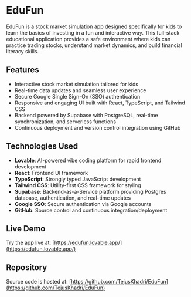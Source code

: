 # EduFun

EduFun is a stock market simulation app designed specifically for kids to learn the basics of investing in a fun and interactive way. This full-stack educational application provides a safe environment where kids can practice trading stocks, understand market dynamics, and build financial literacy skills.

## Features

- Interactive stock market simulation tailored for kids
- Real-time data updates and seamless user experience
- Secure Google Single Sign-On (SSO) authentication
- Responsive and engaging UI built with React, TypeScript, and Tailwind CSS
- Backend powered by Supabase with PostgreSQL, real-time synchronization, and serverless functions
- Continuous deployment and version control integration using GitHub

## Technologies Used

- **Lovable**: AI-powered vibe coding platform for rapid frontend development
- **React**: Frontend UI framework
- **TypeScript**: Strongly typed JavaScript development
- **Tailwind CSS**: Utility-first CSS framework for styling
- **Supabase**: Backend-as-a-Service platform providing Postgres database, authentication, and real-time updates
- **Google SSO**: Secure authentication via Google accounts
- **GitHub**: Source control and continuous integration/deployment

## Live Demo

Try the app live at: [https://edufun.lovable.app/](https://edufun.lovable.app/)

## Repository

Source code is hosted at: [https://github.com/TejusKhadri/EduFun](https://github.com/TejusKhadri/EduFun)


